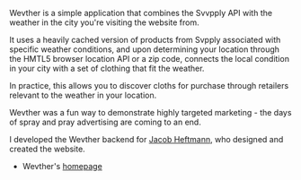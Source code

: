 Wevther is a simple application that combines the Svvpply API with
the weather in the city you're visiting the website from.

It uses a heavily cached version of products from Svpply associated
with specific weather conditions, and upon determining your location
through the HMTL5 browser location API or a zip code, connects the local
condition in your city with a set of clothing that fit the weather.

In practice, this allows you to discover cloths for purchase through
retailers relevant to the weather in your location.

Wevther was a fun way to demonstrate highly targeted marketing - the
days of spray and pray advertising are coming to an end.

I developed the Wevther backend for [Jacob Heftmann](http://www.jacobheftmann.com/),
who designed and created the website.

- Wevther's [homepage](http://wevther.com)
